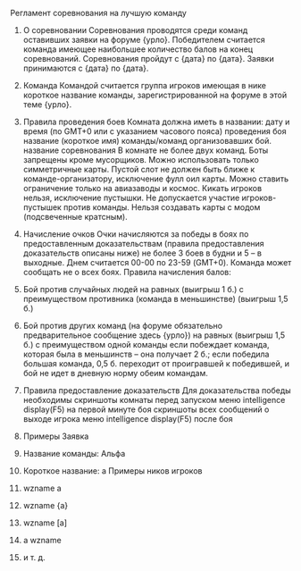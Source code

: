 Регламент соревнования на лучшую команду

1. О соревновании
Соревнования проводятся среди команд оставивших заявки на форуме {урло}. Победителем считается команда имеющее наибольшее количество балов на конец соревнований. Соревнования пройдут с {дата} по {дата}. Заявки принимаются с {дата} по {дата}.

2. Команда
Командой считается группа игроков имеющая в нике короткое название команды, зарегистрированной на форуме в этой теме {урло}.

3. Правила проведения боев
Комната должна иметь в названии:
дату и время (по GMT+0 или с указанием часового пояса) проведения боя
название (короткое имя) команды/команд организовавших бой.
название соревнования 
В комнате не более двух команд.
Боты запрещены кроме мусорщиков.
Можно использовать только симметричные карты.
Пустой слот не должен быть ближе к команде-организатору, исключение фулл оил карты.
Можно ставить ограничение только на авиазаводы и космос.
Кикать игроков нельзя, исключение пустышки.
Не допускается участие игроков-пустышек против команды.
Нельзя создавать карты с модом (подсвеченные кратсным).


4. Начисление очков
Очки начисляются за победы в боях по предоставленным доказательствам (правила предоставления доказательств описаны ниже) не более 3 боев в будни и 5 – в выходные. Днем считается  00-00 по 23-59 (GMT+0).  Команда может сообщать не о всех боях.
Правила начисления балов:
1. Бой против случайных людей
на равных (выигрыш 1 б.)
с преимуществом противника (команда в меньшинстве) (выигрыш 1,5 б.)
2. Бой против других команд (на форуме обязательно предварительное сообщение здесь {урло})
на равных (выигрыш 1,5 б.)
с преимуществом одной команды 
если побеждает команда, которая была в меньшинств – она получает 2 б.; 
если победила большая команда, 0,5 б. переходит от проигравшей к победившей, и бой не идет в дневную норму обеим командам.

5. Правила предоставление доказательств
Для доказательства победы необходимы скриншоты 
комнаты перед запуском
меню intelligence display(F5) на первой минуте боя
скриншоты всех сообщений о выходе игрока
меню intelligence display(F5) после боя 




6. Примеры
Заявка
1. Название команды: Альфа
2. Короткое название: а
Примеры ников игроков
1. wzname a
2. wzname {a}
3. wzname [a]
5. a wzname
6. и т. д.
 





